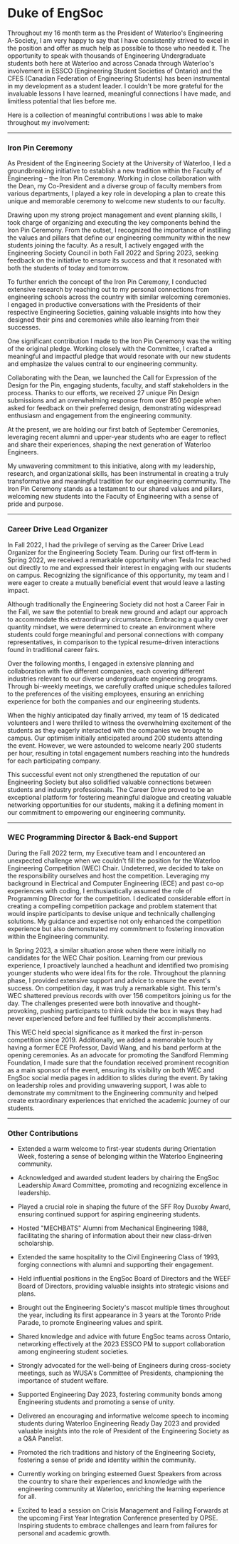 # Duke of EngSoc

Throughout my 16 month term as the President of Waterloo's Engineering A-Society, I am very happy to say that I have consistently strived to excel in the position and offer as much help as possible to those who needed it. The opportunity to speak with thousands of Engineering Undergraduate students both here at Waterloo and across Canada through Waterloo's involvement in ESSCO (Engineering Student Societies of Ontario) and the CFES (Canadian Federation of Engineering Students) has been instrumental in my development as a student leader. I couldn't be more grateful for the invaluable lessons I have learned, meaningful connections I have made, and limitless potential that lies before me.

Here is a collection of meaningful contributions I was able to make throughout my involvement:
***
### Iron Pin Ceremony 

As President of the Engineering Society at the University of Waterloo, I led a groundbreaking initiative to establish a new tradition within the Faculty of Engineering – the Iron Pin Ceremony. Working in close collaboration with the Dean, my Co-President and a diverse group of faculty members from various departments, I played a key role in developing a plan to create this unique and memorable ceremony to welcome new students to our faculty. 

Drawing upon my strong project management and event planning skills, I took charge of organizing and executing the key components behind the Iron Pin Ceremony. From the outset, I recognized the importance of instilling the values and pillars that define our engineering community within the new students joining the faculty. As a result, I actively engaged with the Engineering Society Council in both Fall 2022 and Spring 2023, seeking feedback on the initiative to ensure its success and that it resonated with both the students of today and tomorrow. 

To further enrich the concept of the Iron Pin Ceremony, I conducted extensive research by reaching out to my personal connections from engineering schools across the country with similar welcoming ceremonies. I engaged in productive conversations with the Presidents of their respective Engineering Societies, gaining valuable insights into how they designed their pins and ceremonies while also learning from their successes. 

One significant contribution I made to the Iron Pin Ceremony was the writing of the original pledge. Working closely with the Committee, I crafted a meaningful and impactful pledge that would resonate with our new students and emphasize the values central to our engineering community. 

Collaborating with the Dean, we launched the Call for Expression of the Design for the Pin, engaging students, faculty, and staff stakeholders in the process. Thanks to our efforts, we received 27 unique Pin Design submissions and an overwhelming response from over 850 people when asked for feedback on their preferred design, demonstrating widespread enthusiasm and engagement from the engineering community. 

At the present, we are holding our first batch of September Ceremonies, leveraging recent alumni and upper-year students who are eager to reflect and share their experiences, shaping the next generation of Waterloo Engineers. 

My unwavering commitment to this initiative, along with my leadership, research, and organizational skills, has been instrumental in creating a truly transformative and meaningful tradition for our engineering community. The Iron Pin Ceremony stands as a testament to our shared values and pillars, welcoming new students into the Faculty of Engineering with a sense of pride and purpose. 

 
***
### Career Drive Lead Organizer 

In Fall 2022, I had the privilege of serving as the Career Drive Lead Organizer for the Engineering Society Team. During our first off-term in Spring 2022, we received a remarkable opportunity when Tesla Inc reached out directly to me and expressed their interest in engaging with our students on campus. Recognizing the significance of this opportunity, my team and I were eager to create a mutually beneficial event that would leave a lasting impact. 

Although traditionally the Engineering Society did not host a Career Fair in the Fall, we saw the potential to break new ground and adapt our approach to accommodate this extraordinary circumstance. Embracing a quality over quantity mindset, we were determined to create an environment where students could forge meaningful and personal connections with company representatives, in comparison to the typical resume-driven interactions found in traditional career fairs. 

Over the following months, I engaged in extensive planning and collaboration with five different companies, each covering different industries relevant to our diverse undergraduate engineering programs. Through bi-weekly meetings, we carefully crafted unique schedules tailored to the preferences of the visiting employees, ensuring an enriching experience for both the companies and our engineering students. 

When the highly anticipated day finally arrived, my team of 15 dedicated volunteers and I were thrilled to witness the overwhelming excitement of the students as they eagerly interacted with the companies we brought to campus. Our optimism initially anticipated around 200 students attending the event. However, we were astounded to welcome nearly 200 students per hour, resulting in total engagement numbers reaching into the hundreds for each participating company. 

This successful event not only strengthened the reputation of our Engineering Society but also solidified valuable connections between students and industry professionals. The Career Drive proved to be an exceptional platform for fostering meaningful dialogue and creating valuable networking opportunities for our students, making it a defining moment in our commitment to empowering our engineering community. 

  
***
### WEC Programming Director & Back-end Support 

During the Fall 2022 term, my Executive team and I encountered an unexpected challenge when we couldn't fill the position for the Waterloo Engineering Competition (WEC) Chair. Undeterred, we decided to take on the responsibility ourselves and host the competition. Leveraging my background in Electrical and Computer Engineering (ECE) and past co-op experiences with coding, I enthusiastically assumed the role of Programming Director for the competition. I dedicated considerable effort in creating a compelling competition package and problem statement that would inspire participants to devise unique and technically challenging solutions. My guidance and expertise not only enhanced the competition experience but also demonstrated my commitment to fostering innovation within the Engineering community. 

In Spring 2023, a similar situation arose when there were initially no candidates for the WEC Chair position. Learning from our previous experience, I proactively launched a headhunt and identified two promising younger students who were ideal fits for the role. Throughout the planning phase, I provided extensive support and advice to ensure the event's success. On competition day, it was truly a remarkable sight. This term's WEC shattered previous records with over 156 competitors joining us for the day. The challenges presented were both innovative and thought-provoking, pushing participants to think outside the box in ways they had never experienced before and feel fulfilled by their accomplishments. 

This WEC held special significance as it marked the first in-person competition since 2019. Additionally, we added a memorable touch by having a former ECE Professor, David Wang, and his band perform at the opening ceremonies. As an advocate for promoting the Sandford Flemming Foundation, I made sure that the foundation received prominent recognition as a main sponsor of the event, ensuring its visibility on both WEC and EngSoc social media pages in addition to slides during the event. By taking on leadership roles and providing unwavering support, I was able to demonstrate my commitment to the Engineering community and helped create extraordinary experiences that enriched the academic journey of our students. 

  ***

### Other Contributions 

   *  Extended a warm welcome to first-year students during Orientation Week, fostering a sense of belonging within the Waterloo Engineering community. 

   *  Acknowledged and awarded student leaders by chairing the EngSoc Leadership Award Committee, promoting and recognizing excellence in leadership. 

  *   Played a crucial role in shaping the future of the SFF Roy Duxoby Award, ensuring continued support for aspiring engineering students. 

  *   Hosted "MECHBATS" Alumni from Mechanical Engineering 1988, facilitating the sharing of information about their new class-driven scholarship. 

  *   Extended the same hospitality to the Civil Engineering Class of 1993, forging connections with alumni and supporting their engagement. 

  *   Held influential positions in the EngSoc Board of Directors and the WEEF Board of Directors, providing valuable insights into strategic visions and plans. 

  *   Brought out the Engineering Society's mascot multiple times throughout the year, including its first appearance in 3 years at the Toronto Pride Parade, to promote Engineering values and spirit. 

  *   Shared knowledge and advice with future EngSoc teams across Ontario, networking effectively at the 2023 ESSCO PM to support collaboration among engineering student societies. 

  *   Strongly advocated for the well-being of Engineers during cross-society meetings, such as WUSA's Committee of Presidents, championing the importance of student welfare. 

  *   Supported Engineering Day 2023, fostering community bonds among Engineering students and promoting a sense of unity. 

 *    Delivered an encouraging and informative welcome speech to incoming students during Waterloo Engineering Ready Day 2023 and provided valuable insights into the role of President of the Engineering Society as a Q&A Panelist. 

 *    Promoted the rich traditions and history of the Engineering Society, fostering a sense of pride and identity within the community. 

 *    Currently working on bringing esteemed Guest Speakers from across the country to share their experiences and knowledge with the engineering community at Waterloo, enriching the learning experience for all. 

 *    Excited to lead a session on Crisis Management and Failing Forwards at the upcoming First Year Integration Conference presented by OPSE. Inspiring students to embrace challenges and learn from failures for personal and academic growth.
